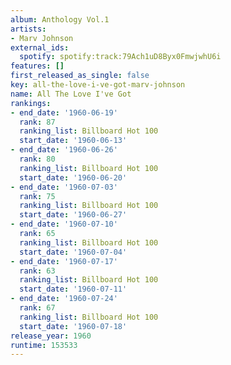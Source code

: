 ```yaml
---
album: Anthology Vol.1
artists:
- Marv Johnson
external_ids:
  spotify: spotify:track:79Ach1uD8Byx0FmwjwhU6i
features: []
first_released_as_single: false
key: all-the-love-i-ve-got-marv-johnson
name: All The Love I've Got
rankings:
- end_date: '1960-06-19'
  rank: 87
  ranking_list: Billboard Hot 100
  start_date: '1960-06-13'
- end_date: '1960-06-26'
  rank: 80
  ranking_list: Billboard Hot 100
  start_date: '1960-06-20'
- end_date: '1960-07-03'
  rank: 75
  ranking_list: Billboard Hot 100
  start_date: '1960-06-27'
- end_date: '1960-07-10'
  rank: 65
  ranking_list: Billboard Hot 100
  start_date: '1960-07-04'
- end_date: '1960-07-17'
  rank: 63
  ranking_list: Billboard Hot 100
  start_date: '1960-07-11'
- end_date: '1960-07-24'
  rank: 67
  ranking_list: Billboard Hot 100
  start_date: '1960-07-18'
release_year: 1960
runtime: 153533
---
```


